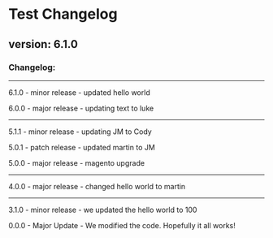 # Test Changelog

## version: 6.1.0

### Changelog:

---

6.1.0 - minor release - updated hello world

6.0.0 - major release - updating text to luke

---

5.1.1 - minor release - updating JM to Cody

5.0.1 - patch release - updated martin to JM

5.0.0 - major release - magento upgrade

---

4.0.0 - major release - changed hello world to martin

---

3.1.0 - minor release - we updated the hello world to 100

0.0.0 - Major Update - We modified the code. Hopefully it all works!